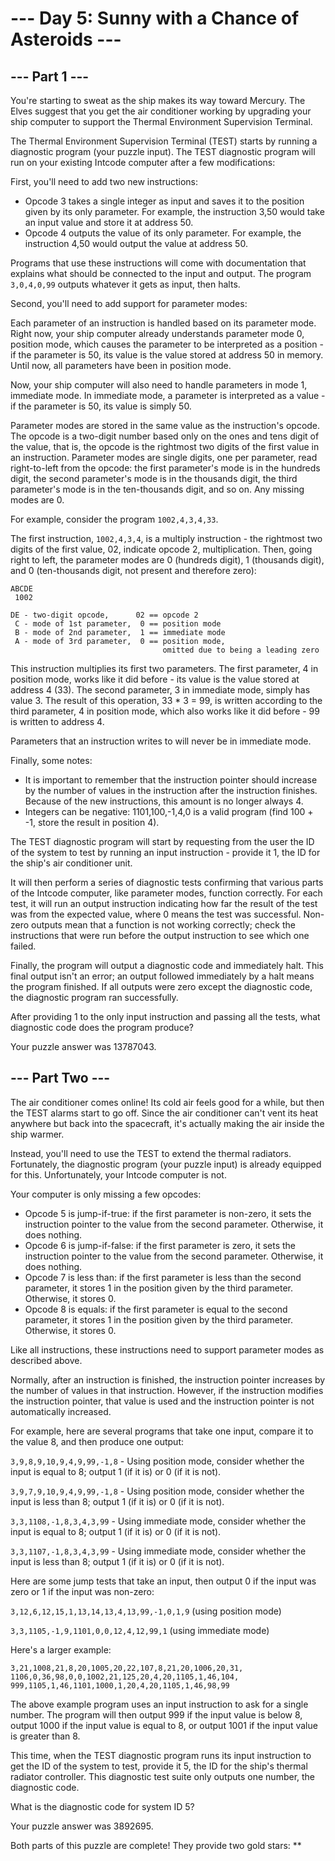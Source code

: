 # --- Day 5: Sunny with a Chance of Asteroids ---

## --- Part 1 ---
You're starting to sweat as the ship makes its way toward Mercury. The Elves suggest that you get the air conditioner
working by upgrading your ship computer to support the Thermal Environment Supervision Terminal.

The Thermal Environment Supervision Terminal (TEST) starts by running a diagnostic program (your puzzle input). The TEST
diagnostic program will run on your existing Intcode computer after a few modifications:

First, you'll need to add two new instructions:

* Opcode 3 takes a single integer as input and saves it to the position given by its only parameter. For example, the
instruction 3,50 would take an input value and store it at address 50.
* Opcode 4 outputs the value of its only parameter. For example, the instruction 4,50 would output the value at
address 50.

Programs that use these instructions will come with documentation that explains what should be connected to the input
and output. The program `3,0,4,0,99` outputs whatever it gets as input, then halts.

Second, you'll need to add support for parameter modes:

Each parameter of an instruction is handled based on its parameter mode. Right now, your ship computer already
understands parameter mode 0, position mode, which causes the parameter to be interpreted as a position - if the
parameter is 50, its value is the value stored at address 50 in memory. Until now, all parameters have been in position
mode.

Now, your ship computer will also need to handle parameters in mode 1, immediate mode. In immediate mode, a parameter is
interpreted as a value - if the parameter is 50, its value is simply 50.

Parameter modes are stored in the same value as the instruction's opcode. The opcode is a two-digit number based only on
the ones and tens digit of the value, that is, the opcode is the rightmost two digits of the first value in an
instruction. Parameter modes are single digits, one per parameter, read right-to-left from the opcode: the first
parameter's mode is in the hundreds digit, the second parameter's mode is in the thousands digit, the third parameter's
mode is in the ten-thousands digit, and so on. Any missing modes are 0.

For example, consider the program `1002,4,3,4,33`.

The first instruction, `1002,4,3,4`, is a multiply instruction - the rightmost two digits of the first value, 02,
indicate opcode 2, multiplication. Then, going right to left, the parameter modes are 0 (hundreds digit), 1
(thousands digit), and 0 (ten-thousands digit, not present and therefore zero):

```
ABCDE
 1002

DE - two-digit opcode,      02 == opcode 2
 C - mode of 1st parameter,  0 == position mode
 B - mode of 2nd parameter,  1 == immediate mode
 A - mode of 3rd parameter,  0 == position mode,
                                  omitted due to being a leading zero
```

This instruction multiplies its first two parameters. The first parameter, 4 in position mode, works like it did
before - its value is the value stored at address 4 (33). The second parameter, 3 in immediate mode, simply has value 3.
The result of this operation, 33 * 3 = 99, is written according to the third parameter, 4 in position mode, which also
works like it did before - 99 is written to address 4.

Parameters that an instruction writes to will never be in immediate mode.

Finally, some notes:

* It is important to remember that the instruction pointer should increase by the number of values in the instruction
after the instruction finishes. Because of the new instructions, this amount is no longer always 4.
* Integers can be negative: 1101,100,-1,4,0 is a valid program (find 100 + -1, store the result in position 4).

The TEST diagnostic program will start by requesting from the user the ID of the system to test by running an input
instruction - provide it 1, the ID for the ship's air conditioner unit.

It will then perform a series of diagnostic tests confirming that various parts of the Intcode computer, like parameter
modes, function correctly. For each test, it will run an output instruction indicating how far the result of the test
was from the expected value, where 0 means the test was successful. Non-zero outputs mean that a function is not
working correctly; check the instructions that were run before the output instruction to see which one failed.

Finally, the program will output a diagnostic code and immediately halt. This final output isn't an error; an output
followed immediately by a halt means the program finished. If all outputs were zero except the diagnostic code, the
diagnostic program ran successfully.

After providing 1 to the only input instruction and passing all the tests, what diagnostic code does the program
produce?

Your puzzle answer was 13787043.

## --- Part Two ---
The air conditioner comes online! Its cold air feels good for a while, but then the TEST alarms start to go off. Since
the air conditioner can't vent its heat anywhere but back into the spacecraft, it's actually making the air inside the
ship warmer.

Instead, you'll need to use the TEST to extend the thermal radiators. Fortunately, the diagnostic program (your puzzle
input) is already equipped for this. Unfortunately, your Intcode computer is not.

Your computer is only missing a few opcodes:

* Opcode 5 is jump-if-true: if the first parameter is non-zero, it sets the instruction pointer to the value from the
second parameter. Otherwise, it does nothing.
* Opcode 6 is jump-if-false: if the first parameter is zero, it sets the instruction pointer to the value from the
second parameter. Otherwise, it does nothing.
* Opcode 7 is less than: if the first parameter is less than the second parameter, it stores 1 in the position given by
the third parameter. Otherwise, it stores 0.
* Opcode 8 is equals: if the first parameter is equal to the second parameter, it stores 1 in the position given by the
third parameter. Otherwise, it stores 0.

Like all instructions, these instructions need to support parameter modes as described above.

Normally, after an instruction is finished, the instruction pointer increases by the number of values in that
instruction. However, if the instruction modifies the instruction pointer, that value is used and the instruction
pointer is not automatically increased.

For example, here are several programs that take one input, compare it to the value 8, and then produce one output:

`3,9,8,9,10,9,4,9,99,-1,8` - Using position mode, consider whether the input is equal to 8; output 1 (if it is) or 0
(if it is not).

`3,9,7,9,10,9,4,9,99,-1,8` - Using position mode, consider whether the input is less than 8; output 1 (if it is) or 0
(if it is not).

`3,3,1108,-1,8,3,4,3,99` - Using immediate mode, consider whether the input is equal to 8; output 1 (if it is) or 0
(if it is not).

`3,3,1107,-1,8,3,4,3,99` - Using immediate mode, consider whether the input is less than 8; output 1 (if it is) or 0
(if it is not).

Here are some jump tests that take an input, then output 0 if the input was zero or 1 if the input was non-zero:

`3,12,6,12,15,1,13,14,13,4,13,99,-1,0,1,9` (using position mode)

`3,3,1105,-1,9,1101,0,0,12,4,12,99,1` (using immediate mode)

Here's a larger example:

```
3,21,1008,21,8,20,1005,20,22,107,8,21,20,1006,20,31,
1106,0,36,98,0,0,1002,21,125,20,4,20,1105,1,46,104,
999,1105,1,46,1101,1000,1,20,4,20,1105,1,46,98,99
```

The above example program uses an input instruction to ask for a single number. The program will then output 999 if the
input value is below 8, output 1000 if the input value is equal to 8, or output 1001 if the input value is greater than
8.

This time, when the TEST diagnostic program runs its input instruction to get the ID of the system to test, provide it
5, the ID for the ship's thermal radiator controller. This diagnostic test suite only outputs one number, the diagnostic
code.

What is the diagnostic code for system ID 5?

Your puzzle answer was 3892695.

Both parts of this puzzle are complete! They provide two gold stars: **
